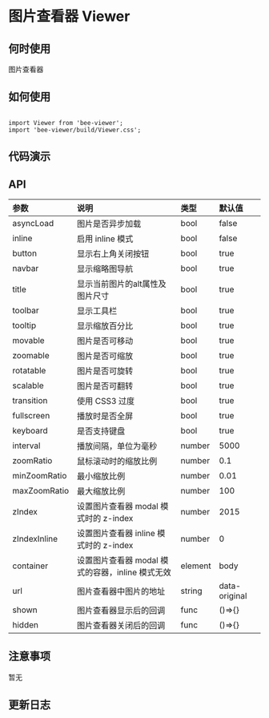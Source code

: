 # 图片查看器 Viewer

## 何时使用

图片查看器

## 如何使用

```

import Viewer from 'bee-viewer';
import 'bee-viewer/build/Viewer.css';

```

## 代码演示

## API


|参数|说明|类型|默认值|
|:---|:-----|:----|:------|
|asyncLoad|图片是否异步加载|bool|false|
|inline|启用 inline 模式|bool|false|
|button|显示右上角关闭按钮|bool|true|
|navbar|显示缩略图导航|bool|true|
|title|显示当前图片的alt属性及图片尺寸|bool|true|
|toolbar|显示工具栏|bool|true|
|tooltip|显示缩放百分比|bool|true|
|movable|图片是否可移动|bool|true|
|zoomable|图片是否可缩放|bool|true|
|rotatable|图片是否可旋转|bool|true|
|scalable|图片是否可翻转|bool|true|
|transition|使用 CSS3 过度|bool|true|
|fullscreen|播放时是否全屏|bool|true|
|keyboard|是否支持键盘|bool|true|
|interval|播放间隔，单位为毫秒|number|5000|
|zoomRatio|鼠标滚动时的缩放比例|number|0.1|
|minZoomRatio|最小缩放比例|number|0.01|
|maxZoomRatio|最大缩放比例|number|100|
|zIndex|设置图片查看器 modal 模式时的 z-index|number|2015|
|zIndexInline|设置图片查看器 inline 模式时的 z-index|number|0|
|container|设置图片查看器 modal 模式的容器，inline 模式无效|element|body|
|url|图片查看器中图片的地址|string|data-original|
|shown|图片查看器显示后的回调|func|()=>{}|
|hidden|图片查看器关闭后的回调|func|()=>{}|

## 注意事项

暂无

## 更新日志